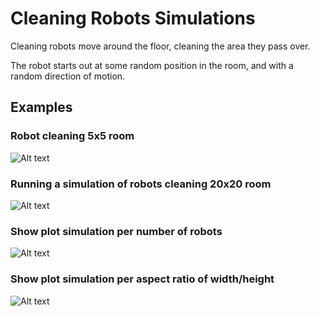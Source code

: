 # Cleaning Robots Simulations
Cleaning robots move around the floor, cleaning the area they pass over.

The robot starts out at some random position in the room, and with a random direction of motion.

## Examples
### Robot cleaning 5x5 room

![Alt text](https://raw.github.com/hvu53/python_projects/master/CleaningRobots/images/irobot1.png "1 robot cleaning 5x5 room")

### Running a simulation of robots cleaning 20x20 room
![Alt text](https://raw.github.com/hvu53/python_projects/master/CleaningRobots/images/irobot2.png "many robot cleaning 20x20 room")

### Show plot simulation per number of robots
![Alt text](https://raw.github.com/hvu53/python_projects/master/CleaningRobots/images/plot1.png "1 robot cleaning 5x5 room")
### Show plot simulation per aspect ratio of width/height
![Alt text](https://raw.github.com/hvu53/python_projects/master/CleaningRobots/images/plot2.png "1 robot cleaning 5x5 room")
